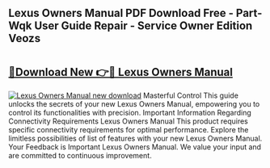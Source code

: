 ## Lexus Owners Manual PDF Download Free - Part-Wqk User Guide Repair - Service Owner Edition Veozs

# <h2><a href="http://bc12905.oget.top/?id=Lexus+Owners+Manual">🔗Download New 👉🔴 Lexus Owners Manual</a></h2>

[![Lexus Owners Manual new download](https://i.imgur.com/5g1atiW.png)](http://bc12905.oget.top/?id=Lexus+Owners+Manual)
Masterful Control This guide unlocks the secrets of your new Lexus Owners Manual, empowering you to control its functionalities with precision. Important Information Regarding Connectivity Requirements Lexus Owners Manual This product requires specific connectivity requirements for optimal performance. Explore the limitless possibilities of list of features with your new Lexus Owners Manual. Your Feedback is Important Lexus Owners Manual. We value your input and are committed to continuous improvement.
